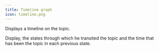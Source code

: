 ```yaml
---
title: Timeline graph
icon: timeline.png
---
```


Displays a timeline on the topic.

Display, the states through which he transited the topic and the time that has been the topic in each previous state.
